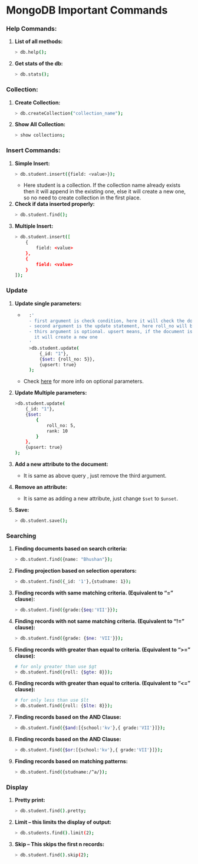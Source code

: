 # MongoDB Important Commands

### Help Commands:
1. **List of all methods:**
	```bash
	> db.help();
	```
2. **Get stats of the db:**
	```bash
	> db.stats();
	```

### Collection:
1. **Create Collection:**
	```bash
	> db.createCollection("collection_name");
	```
2. **Show All Collection:**
	```bash
	> show collections;
	```

### Insert Commands:
1. **Simple Insert:**
	```bash
	> db.student.insert({field: <value>});
	```
	- Here student is a collection. If the collection name already exists then it will append in the existing one, else it will create a new one, so no need to create collection in the first place.  
2. **Check if data inserted properly:**
	```bash
	> db.student.find();
	```
3. **Multiple Insert:**
	```bash
	> db.student.insert([
		{
			field: <value>
		},
		{
			field: <value>
		}
	]);
	```

### Update
1. **Update single parameters:**
	- ```bash
		:'
		- first argument is check condition, here it will check the document for _id 1
		- second argument is the update statement, here roll_no will be updates to 5
		- thirs argument is optional. upsert means, if the document is not matched 
		  it will create a new one
		' 
		>db.student.update(
			{_id: "1"},
			{$set: {roll_no: 5}},
			{upsert: true}
		);
		```
	- Check [here](https://docs.mongodb.com/manual/reference/method/db.collection.update/) for more info on optional parameters.

2. **Update Multiple parameters:**
	```bash
	>db.student.update(
		{_id: "1"},
		{$set: 
			{
				roll_no: 5,
				rank: 10
			}
		},
		{upsert: true}
	);
	```
3. **Add a new attribute to the document:**
	- It is same as above query , just remove the third argument.
4. **Remove an attribute:**
	- It is same as adding a new attribute, just change `$set` to `$unset`.
5. **Save:**
	```bash
	> db.student.save();
	```

### Searching
1. **Finding documents based on search criteria:**
	```bash
	> db.student.find({name: "Bhushan"});
	```
2. **Finding projection based on selection operators:**
	```bash
	> db.student.find({_id: '1'},{studname: 1});
	```
3. **Finding records with same matching criteria. (Equivalent to “=” clause**):
	```bash
	> db.student.find({grade:{$eq:'VII'}});
	```
4. **Finding records with not same matching criteria. (Equivalent to “!=” clause):**
	```bash
	> db.student.find({grade: {$ne: 'VII'}});
	```
5. **Finding records with greater than equal to criteria. (Equivalent to “>=” clause):**
	```bash
	# for only greater than use $gt
	> db.student.find({roll: {$gte: 8}});
	```
6. **Finding records with greater than equal to criteria. (Equivalent to “<=” clause):**
	```bash
	# for only less than use $lt
	> db.student.find({roll: {$lte: 8}});
	```
7. **Finding records based on the AND Clause:**
	```bash
	> db.student.find({$and:[{school:'kv'},{ grade:'VII'}]});
	```
8. **Finding records based on the AND Clause:**
	```bash
	> db.student.find({$or:[{school:'kv'},{ grade:'VII'}]});
	```
9. **Finding records based on matching patterns:**
	```bash
	> db.student.find({studname:/^a/});
	```

### Display
1. **Pretty print:**
	```bash
	> db.student.find().pretty;
	```
2. **Limit – this limits the display of output:**
	```bash
	> db.students.find().limit(2);
	```
3. **Skip – This skips the first n records:**
	```bash
	> db.student.find().skip(2);
	```